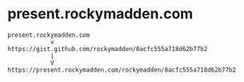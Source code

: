 present.rockymadden.com
===================

```text
present.rockymadden.com
            v
https://gist.github.com/rockymadden/8acfc555a718d62b77b2
            |
            V
https://present.rockymadden.com/rockymadden/8acfc555a718d62b77b2
```
